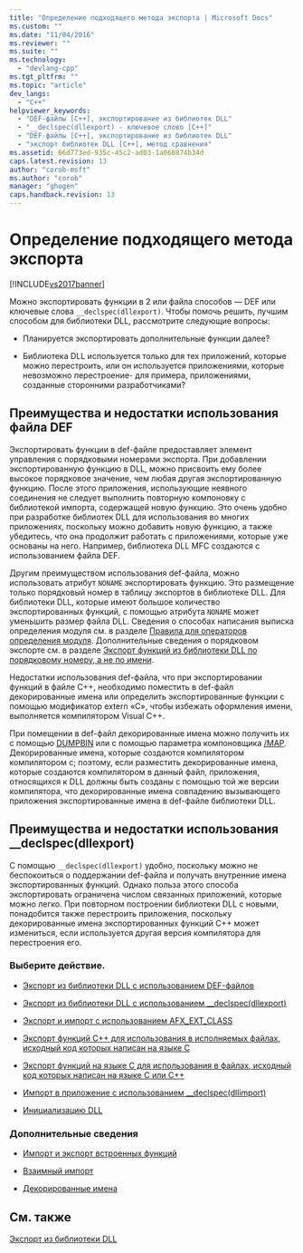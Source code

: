 ```yaml
---
title: "Определение подходящего метода экспорта | Microsoft Docs"
ms.custom: ""
ms.date: "11/04/2016"
ms.reviewer: ""
ms.suite: ""
ms.technology: 
  - "devlang-cpp"
ms.tgt_pltfrm: ""
ms.topic: "article"
dev_langs: 
  - "C++"
helpviewer_keywords: 
  - "DEF-файлы [C++], экспортирование из библиотек DLL"
  - "__declspec(dllexport) - ключевое слово [C++]"
  - "DEF-файлы [C++], экспортирование из библиотек DLL"
  - "экспорт библиотек DLL [C++], метод сравнения"
ms.assetid: 66d773ed-935c-45c2-ad03-1a060874b34d
caps.latest.revision: 13
author: "corob-msft"
ms.author: "corob"
manager: "ghogen"
caps.handback.revision: 13
---
```

# Определение подходящего метода экспорта
[!INCLUDE[vs2017banner](../assembler/inline/includes/vs2017banner.md)]

Можно экспортировать функции в 2 или файла способов — DEF или ключевые слова `__declspec(dllexport)`.  Чтобы помочь решить, лучшим способом для библиотеки DLL, рассмотрите следующие вопросы:  
  
-   Планируется экспортировать дополнительные функции далее?  
  
-   Библиотека DLL используется только для тех приложений, которые можно перестроить, или он используется приложениями, которые невозможно перестроение\- для примера, приложениями, созданные сторонними разработчиками?  
  
## Преимущества и недостатки использования файла DEF  
 Экспортировать функции в def\-файле предоставляет элемент управления с порядковыми номерами экспорта.  При добавлении экспортированную функцию в DLL, можно присвоить ему более высокое порядковое значение, чем любая другая экспортированную функцию.  После этого приложения, использующие неявного соединения не следует выполнить повторную компоновку с библиотекой импорта, содержащей новую функцию.  Это очень удобно при разработке библиотек DLL для использования во многих приложениях, поскольку можно добавить новую функцию, а также убедитесь, что она продолжит работать с приложениями, которые уже основаны на него.  Например, библиотека DLL MFC создаются с использованием файла DEF.  
  
 Другим преимуществом использования def\-файла, можно использовать атрибут `NONAME` экспортировать функцию.  Это размещение только порядковый номер в таблицу экспортов в библиотеке DLL.  Для библиотеки DLL, которые имеют большое количество экспортированных функций, с помощью атрибута `NONAME` может уменьшить размер файла DLL.  Сведения о способах написания выписка определения модуля см. в разделе [Правила для операторов определения модуля](../build/reference/rules-for-module-definition-statements.md).  Дополнительные сведения о порядковом экспорте см. в разделе [Экспорт функций из библиотеки DLL по порядковому номеру, а не по имени](../build/exporting-functions-from-a-dll-by-ordinal-rather-than-by-name.md).  
  
 Недостатки использования def\-файла, что при экспортировании функций в файле C\+\+, необходимо поместить в def\-файл декорированные имена или определить экспортированные функции с помощью модификатор extern «C», чтобы избежать оформления имени, выполняется компилятором Visual C\+\+.  
  
 При помещении в def\-файл декорированные имена можно получить их с помощью [DUMPBIN](../build/reference/dumpbin-reference.md) или с помощью параметра компоновщика [\/MAP](../build/reference/map-generate-mapfile.md).  Декорированные имена, которые создаются компилятором компилятором с; поэтому, если разместить декорированные имена, которые создаются компилятором в данный файл, приложения, относящихся к DLL должны быть созданы с помощью той же версии компилятора, что декорированные имена совпадению вызывающего приложения экспортированные имена в def\-файле библиотеки DLL.  
  
## Преимущества и недостатки использования \_\_declspec\(dllexport\)  
 С помощью `__declspec(dllexport)` удобно, поскольку можно не беспокоиться о поддержании def\-файла и получать внутренние имена экспортированных функций.  Однако польза этого способа экспортировать ограничена числом связанных приложений, которые можно легко.  При повторном построении библиотеки DLL с новыми, понадобится также перестроить приложения, поскольку декорированные имена экспортированных функций C\+\+ может измениться, если используется другая версия компилятора для перестроения его.  
  
### Выберите действие.  
  
-   [Экспорт из библиотеки DLL с использованием DEF\-файлов](../build/exporting-from-a-dll-using-def-files.md)  
  
-   [Экспорт из библиотеки DLL с использованием \_\_declspec\(dllexport\)](../build/exporting-from-a-dll-using-declspec-dllexport.md)  
  
-   [Экспорт и импорт с использованием AFX\_EXT\_CLASS](../build/exporting-and-importing-using-afx-ext-class.md)  
  
-   [Экспорт функций C\+\+ для использования в исполняемых файлах, исходный код которых написан на языке C](../build/exporting-cpp-functions-for-use-in-c-language-executables.md)  
  
-   [Экспорт функций на языке C для использования в файлах, исходный код которых написан на языке C или C\+\+](../build/exporting-c-functions-for-use-in-c-or-cpp-language-executables.md)  
  
-   [Импорт в приложение с использованием \_\_declspec\(dllimport\)](../build/importing-into-an-application-using-declspec-dllimport.md)  
  
-   [Инициализацию DLL](../build/initializing-a-dll.md)  
  
### Дополнительные сведения  
  
-   [Импорт и экспорт встроенных функций](../Topic/Importing%20and%20Exporting%20Inline%20Functions.md)  
  
-   [Взаимный импорт](../Topic/Mutual%20Imports.md)  
  
-   [Декорированные имена](../Topic/Decorated%20Names.md)  
  
## См. также  
 [Экспорт из библиотеки DLL](../build/exporting-from-a-dll.md)